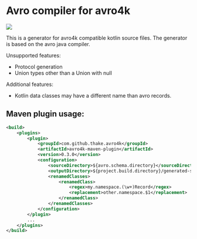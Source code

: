 # Avro compiler for avro4k
[<img src="https://img.shields.io/maven-central/v/com.github.thake.avro4k/avro4k-maven-plugin.svg?label=latest%20release"/>](https://search.maven.org/search?q=g:com.github.thake.avro4k)

This is a generator for avro4k compatible kotlin source files. The generator is based on 
the avro java compiler.

Unsupported features:
- Protocol generation
- Union types other than a Union with null

Additional features:
- Kotlin data classes may have a different name than avro records.

## Maven plugin usage:
```xml
<build>
    <plugins>
        <plugin>
            <groupId>com.github.thake.avro4k</groupId>
            <artifactId>avro4k-maven-plugin</artifactId>
            <version>0.3.0</version>
            <configuration>
                <sourceDirectory>${avro.schema.directory}</sourceDirectory>
                <outputDirectory>${project.build.directory}/generated-sources</outputDirectory>
                <renamedClasses>
                    <renamedClass>
                        <regex>my.namespace.(\w+)Record</regex>
                        <replacement>other.namespace.$1</replacement>
                    </renamedClass>
                </renamedClasses>
            </configuration>            				        
        </plugin>
        ...
    </plugins>
</build>
```